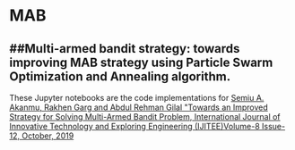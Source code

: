 # MAB
##Multi-armed bandit strategy: towards improving MAB strategy using Particle Swarm Optimization and Annealing algorithm.
---
These Jupyter notebooks are the code implementations for [Semiu A. Akanmu, Rakhen Garg and Abdul Rehman Gilal "Towards an Improved Strategy for Solving Multi-Armed Bandit Problem, 
International Journal of Innovative Technology and Exploring Engineering (IJITEE)Volume-8 Issue-12, October, 2019](https://www.researchgate.net/profile/Abdul-Gilal/publication/336650162_Towards_an_Improved_Strategy_for_Solving_Multi-_Armed_Bandit_Problem/links/5da9c275a6fdccc99d91461f/Towards-an-Improved-Strategy-for-Solving-Multi-Armed-Bandit-Problem.pdf)
